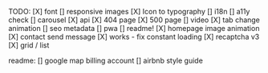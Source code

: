 TODO:
[X] font
[] responsive images
[X] Icon to typography
[] i18n
[] a11y check
[] carousel
[X] api
[X] 404 page
[X] 500 page
[] video
[X] tab change animation
[] seo metadata
[] pwa
[] readme!
[X] homepage image animation
[X] contact send message
[X] works - fix constant loading
[X] recaptcha v3
[X] grid / list

readme:
[] google map billing account
[] airbnb style guide
